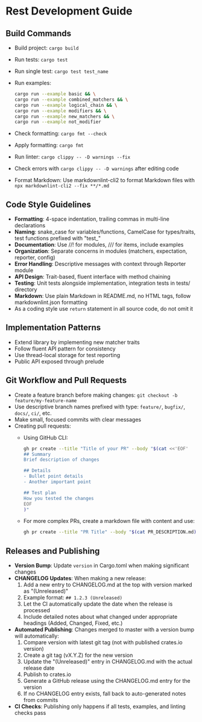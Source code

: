 # Rest Development Guide

## Build Commands

- Build project: `cargo build`
- Run tests: `cargo test`
- Run single test: `cargo test test_name`
- Run examples:

  ```bash
  cargo run --example basic && \
  cargo run --example combined_matchers && \
  cargo run --example logical_chain && \
  cargo run --example modifiers && \
  cargo run --example new_matchers && \
  cargo run --example not_modifier 
  ```

- Check formatting: `cargo fmt --check`
- Apply formatting: `cargo fmt`
- Run linter: `cargo clippy -- -D warnings --fix`
- Check errors with `cargo clippy -- -D warnings` after editing code
- Format Markdown: Use markdownlint-cli2 to format Markdown files with `npx markdownlint-cli2 --fix **/*.md`

## Code Style Guidelines

- **Formatting**: 4-space indentation, trailing commas in multi-line declarations
- **Naming**: snake_case for variables/functions, CamelCase for types/traits, test functions prefixed with "test_"
- **Documentation**: Use //! for modules, /// for items, include examples
- **Organization**: Separate concerns in modules (matchers, expectation, reporter, config)
- **Error Handling**: Descriptive messages with context through Reporter module
- **API Design**: Trait-based, fluent interface with method chaining
- **Testing**: Unit tests alongside implementation, integration tests in tests/ directory
- **Markdown**: Use plain Markdown in README.md, no HTML tags, follow markdownlint.json formatting
- As a coding style use `return` statement in all source code, do not omit it

## Implementation Patterns

- Extend library by implementing new matcher traits
- Follow fluent API pattern for consistency
- Use thread-local storage for test reporting
- Public API exposed through prelude

## Git Workflow and Pull Requests

- Create a feature branch before making changes: `git checkout -b feature/my-feature-name`
- Use descriptive branch names prefixed with type: `feature/`, `bugfix/`, `docs/`, `ci/`, etc.
- Make small, focused commits with clear messages
- Creating pull requests:
  - Using GitHub CLI:

    ```bash
    gh pr create --title "Title of your PR" --body "$(cat <<'EOF'
    ## Summary
    Brief description of changes

    ## Details
    - Bullet point details
    - Another important point
    
    ## Test plan
    How you tested the changes
    EOF
    )"
    ```

  - For more complex PRs, create a markdown file with content and use:

    ```bash
    gh pr create --title "PR Title" --body "$(cat PR_DESCRIPTION.md)"
    ```

## Releases and Publishing

- **Version Bump**: Update `version` in Cargo.toml when making significant changes
- **CHANGELOG Updates**: When making a new release:
  1. Add a new entry to CHANGELOG.md at the top with version marked as "(Unreleased)"
  2. Example format: `## 1.2.3 (Unreleased)`
  3. Let the CI automatically update the date when the release is processed
  4. Include detailed notes about what changed under appropriate headings (Added, Changed, Fixed, etc.)
- **Automated Publishing**: Changes merged to master with a version bump will automatically:
  1. Compare version with latest git tag (not with published crates.io version)
  2. Create a git tag (vX.Y.Z) for the new version
  3. Update the "(Unreleased)" entry in CHANGELOG.md with the actual release date
  4. Publish to crates.io
  5. Generate a GitHub release using the CHANGELOG.md entry for the version
  6. If no CHANGELOG entry exists, fall back to auto-generated notes from commits
- **CI Checks**: Publishing only happens if all tests, examples, and linting checks pass
